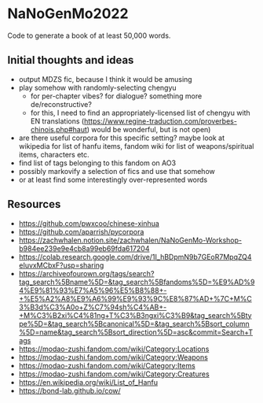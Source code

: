 # NaNoGenMo2022
Code to generate a book of at least 50,000 words.

## Initial thoughts and ideas

- output MDZS fic, because I think it would be amusing
- play somehow with randomly-selecting chengyu
  - for per-chapter vibes? for dialogue? something more de/reconstructive?
  - for this, I need to find an appropriately-licensed list of chengyu with EN translations (https://www.regine-traduction.com/proverbes-chinois.php#haut) would be wonderful, but is not open)
- are there useful corpora for this specific setting? maybe look at wikipedia for list of hanfu items, fandom wiki for list of weapons/spiritual items, characters etc.
- find list of tags belonging to this fandom on AO3
- possibly markovify a selection of fics and use that somehow
- or at least find some interestingly over-represented words

## Resources
- https://github.com/pwxcoo/chinese-xinhua
- https://github.com/aparrish/pycorpora
- https://zachwhalen.notion.site/zachwhalen/NaNoGenMo-Workshop-b984ee239e9e4cb8a99eb69fda617204
- https://colab.research.google.com/drive/1I_hBDpmN9b7GEoR7MpqZQ4eIuvxMCbxF?usp=sharing
- https://archiveofourown.org/tags/search?tag_search%5Bname%5D=&tag_search%5Bfandoms%5D=%E9%AD%94%E9%81%93%E7%A5%96%E5%B8%88+-+%E5%A2%A8%E9%A6%99%E9%93%9C%E8%87%AD+%7C+M%C3%B3d%C3%A0o+Z%C7%94sh%C4%AB+-+M%C3%B2xi%C4%81ng+T%C3%B3ngxi%C3%B9&tag_search%5Btype%5D=&tag_search%5Bcanonical%5D=&tag_search%5Bsort_column%5D=name&tag_search%5Bsort_direction%5D=asc&commit=Search+Tags
- https://modao-zushi.fandom.com/wiki/Category:Locations
- https://modao-zushi.fandom.com/wiki/Category:Weapons
- https://modao-zushi.fandom.com/wiki/Category:Items
- https://modao-zushi.fandom.com/wiki/Category:Creatures
- https://en.wikipedia.org/wiki/List_of_Hanfu
- https://bond-lab.github.io/cow/
